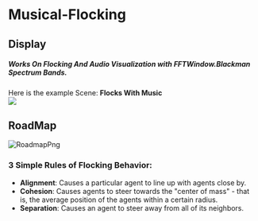 # Musical-Flocking
## Display
##### Works On Flocking And Audio Visualization with FFTWindow.Blackman Spectrum Bands.
Here is the example Scene:  **Flocks With Music**   
![](MusicalFlockingDemonstration.gif)
## RoadMap
![RoadmapPng](https://user-images.githubusercontent.com/32354434/71632853-c436c000-2c36-11ea-99cb-21e09da1ff9a.PNG)
### 3 Simple Rules of Flocking Behavior:  
- **Alignment**:  Causes a particular agent to line up with agents close by.
- **Cohesion**:  Causes agents to steer towards the "center of mass" - that is, the 	   average position of the agents within a certain radius.
- **Separation**:  Causes an agent to steer away from all of its neighbors.
